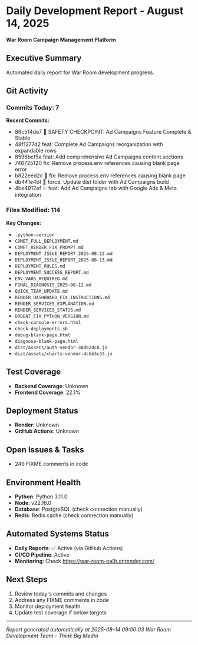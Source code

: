 # Daily Development Report - August 14, 2025
**War Room Campaign Management Platform**

## Executive Summary
Automated daily report for War Room development progress.

## Git Activity

### Commits Today: 7

**Recent Commits:**
- 86c514de7 🚀 SAFETY CHECKPOINT: Ad Campaigns Feature Complete & Stable
- 48f1277d2 feat: Complete Ad Campaigns reorganization with expandable rows
- 8596bcf5a feat: Add comprehensive Ad Campaigns content sections
- 746725120 fix: Remove process.env references causing blank page error
- b822eed2c 🐛 fix: Remove process.env references causing blank page
- db441e4bf 🔄 force: Update dist folder with Ad Campaigns build
- 4be4912ef ✨ feat: Add Ad Campaigns tab with Google Ads & Meta integration

### Files Modified: 114
**Key Changes:**
- `.python-version`
- `COMET_FULL_DEPLOYMENT.md`
- `COMET_RENDER_FIX_PROMPT.md`
- `DEPLOYMENT_ISSUE_REPORT_2025-08-12.md`
- `DEPLOYMENT_ISSUE_REPORT_2025-08-13.md`
- `DEPLOYMENT_RULES.md`
- `DEPLOYMENT_SUCCESS_REPORT.md`
- `ENV_VARS_REQUIRED.md`
- `FINAL_DIAGNOSIS_2025-08-12.md`
- `QUICK_TEAM_UPDATE.md`
- `RENDER_DASHBOARD_FIX_INSTRUCTIONS.md`
- `RENDER_SERVICES_EXPLANATION.md`
- `RENDER_SERVICES_STATUS.md`
- `URGENT_FIX_PYTHON_VERSION.md`
- `check-console-errors.html`
- `check-deployments.sh`
- `debug-blank-page.html`
- `diagnose-blank-page.html`
- `dist/assets/auth-vendor-30d62dc8.js`
- `dist/assets/charts-vendor-4cbb3c33.js`

## Test Coverage
- **Backend Coverage**: Unknown
- **Frontend Coverage**: 22.1%

## Deployment Status
- **Render**: Unknown
- **GitHub Actions**: Unknown

## Open Issues & Tasks
- 249 FIXME comments in code

## Environment Health
- **Python**: Python 3.11.0
- **Node**: v22.16.0
- **Database**: PostgreSQL (check connection manually)
- **Redis**: Redis cache (check connection manually)

## Automated Systems Status
- **Daily Reports**: ✅ Active (via GitHub Actions)
- **CI/CD Pipeline**: Active
- **Monitoring**: Check https://war-room-oa9t.onrender.com/

## Next Steps
1. Review today's commits and changes
2. Address any FIXME comments in code
3. Monitor deployment health
4. Update test coverage if below targets

---
*Report generated automatically at 2025-08-14 09:00:03*
*War Room Development Team - Think Big Media*
